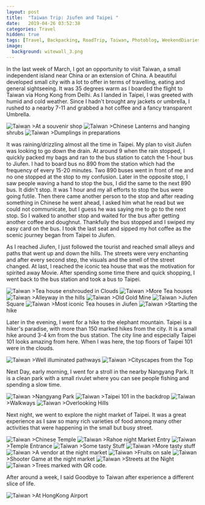 ```yaml
---
layout: post
title:  "Taiwan Trip: Jiufen and Taipei "
date:   2019-04-26 03:52:38
categories: Travel
hidden: true
tags: [Travel, Backpacking, RoadTrip, Taiwan, Photoblog, WeekendDiaries]
image:
  background: witewall_3.png
---
```


In the last week of March, I got an opportunity to visit Taiwan, a small independent island near China or an extension of China. A beautiful developed small city with a lot to offer in terms of travelling, eating and general sightseeing. It was 35 degrees warm as I boarded the flight to Taiwan via Hong Kong from Delhi. As I landed in Taipei, I was greeted with humid and cold weather. Since I hadn't brought any jackets or umbrella, I rushed to a nearby 7-11 and grabbed a hot coffee and a fancy transparent Umbrella.

<img src="https://i.imgur.com/2gpTsx2.jpg" alt="Taiwan">
>At a souvenir shop

<img src="https://i.imgur.com/H8l9jx2.jpg" alt="Taiwan">
>Chinese Lanterns and hanging shrubs

<img src="https://i.imgur.com/oZhUo5n.jpg" alt="Taiwan">
>Dumplings in preparations

It was raining/drizzling almost all the time in Taipei. My plan to visit Jiufen was looking to go down the drain. At around 9 when the rain stopped, I quickly packed my bags and ran to the bus station to catch the 1-hour bus to Jiufen. I had to board bus no 890 from the station which had the frequency of every 15-20 minutes. Two 890 buses went in front of me and no one stopped at the stop to my confusion. Later in the opposite stop, I saw people waving a hand to stop the bus, I did the same to the next 890 bus. It didn't stop. It was 1 hour and my all efforts to stop the bus were going futile. Then there came another person to the stop and after reading something in Chinese he went ahead, I asked him what he read but we could not communicate, but I guess he was saying me to go to the next stop. So I walked to another stop and waited for the bus after getting another coffee and doughnut. Thankfully the bus stopped and I swiped my easy card on the bus. I took the last seat and sipped my hot coffee as the scenic journey began from Taipei to Jiufen.

As I reached Jiufen, I just followed the tourist and reached small alleys and paths that went up and down the hills. The streets were very enchanting and after every second step, the visuals and the smell of the street changed. At last, I reached the iconic tea house that was the motivation for spirited away Movie.
After spending some time there and quick shopping, I went back to the bus station and took a bus to Taipei.

<img src="https://i.imgur.com/9vAZRyq.jpg" alt="Taiwan">
>Tea house enshrouded in Clouds

<img src="https://i.imgur.com/XjquhYY.jpg" alt="Taiwan">
>More Tea houses

<img src="https://i.imgur.com/bhAoHDs.jpg" alt="Taiwan">
>Alleyway in the hills

<img src="https://i.imgur.com/IwpNgkU.jpg" alt="Taiwan">
>Old Gold Mine

<img src="https://i.imgur.com/Kz9wiVK.jpg" alt="Taiwan">
>Jiufen Square

<img src="https://i.imgur.com/KODrm1B.jpg" alt="Taiwan">
>Most iconic Tea houses in Jiufen

<img src="https://i.imgur.com/HqV21xr.jpg" alt="Taiwan">
>Starting the hike

Later in the evening, I went for a hike to the elephant mountain. Taipei is a hiker's paradise, with more than 150 marked hikes from the city. It is a small hike around 3-4 km from the bus station. The city line and especially Taipei 101 looks amazing from here. When I was here, the top floors of Taipei 101 were in the clouds.

<img src="https://i.imgur.com/Pox7AKV.jpg" alt="Taiwan">
>Well illuminated pathways

<img src="https://i.imgur.com/lRjLkfs.jpg" alt="Taiwan">
>Cityscapes from the Top

Next Day, early morning, I went for a stroll in the nearby Nangyang Park. It is a clean park with a small rivulet where you can see people fishing and spending a slow time.

<img src="https://i.imgur.com/lbX1nOX.jpg" alt="Taiwan">
>Nangyang Park

<img src="https://i.imgur.com/0SH76LH.jpg" alt="Taiwan">
>Taipei 101 in the backdrop

<img src="https://i.imgur.com/in2dksm.jpg" alt="Taiwan">
>Walkways

<img src="https://i.imgur.com/OPO95xL.jpg" alt="Taiwan">
>Overlooking Hills

Next night, we went to explore the night market of Taipei. It was a great experience as I saw so many rich varieties of food among many other activities that were happening in the small but busy street.

<img src="https://i.imgur.com/hibR93Y.jpg" alt="Taiwan">
>Chinese Temple

<img src="https://i.imgur.com/c5y5W5d.jpg" alt="Taiwan">
>Rahoe night Market Entry

<img src="https://i.imgur.com/AExQPKD.jpg" alt="Taiwan">
>Temple Entrance

<img src="https://i.imgur.com/Y7xbKsg.jpg" alt="Taiwan">
>Some tasty Stuff

<img src="https://i.imgur.com/VnaUqu2.jpg" alt="Taiwan">
>More tasty stuff

<img src="https://i.imgur.com/22uWSpr.jpg" alt="Taiwan">
>A vendor at the night market

<img src="https://i.imgur.com/IOwsQPH.jpg" alt="Taiwan">
>Fruits on sale

<img src="https://i.imgur.com/TZoop0s.jpg" alt="Taiwan">
>Shooter Game at the night market

<img src="https://i.imgur.com/6cqHe1U.jpg" alt="Taiwan">
>Streets at the Night

<img src="https://i.imgur.com/NrzjWri.jpg" alt="Taiwan">
>Trees marked with QR code.

After around a week, I said Goodbye to Taiwan after experience a different slice of life.

<img src="https://i.imgur.com/xFdtQMV.jpg" alt="Taiwan">
>At HongKong Airport
